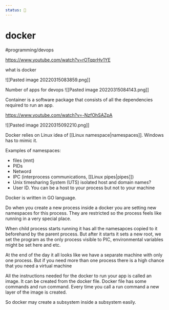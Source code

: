 ```yaml
---
status: 🌱
---
```

# docker
#programming/devops 

https://www.youtube.com/watch?v=rOTqprHv1YE

what is docker

![[Pasted image 20220315083859.png]]

Number of apps for devops
![[Pasted image 20220315084143.png]]


Container is a software package that consists of all the dependencies required to run an app.

https://www.youtube.com/watch?v=-NzfOhSAZpA

![[Pasted image 20220315092210.png]]

Docker relies on Linux idea of [[Linux namespace|namespaces]]. Windows has to mimic it.

Examples of namespaces: 
 - files (mnt)
 - PIDs
 - Netword
 - IPC (interprocess communications, [[Linux pipes|pipes]])
 - Unix timesharing System (UTS) isolated host and domain names?
 - User ID. You can be a host to your process but not to your machine



Docker is written in GO language.

Do when you create a new process inside a docker you are setting new namespaces for this process. They are restricted so the process feels like running in a very special place.

When child process starts running it has all the namesapces copied to it beforehand by the parent process. But after it starts it sets a new root, we set the program as the only process visible to PIC, environmental variables might be set here and etc.

At the end of the day it all looks like we have a separate machine with only one process. But if you need more than one process there is a high chance that you need a virtual machine

All the instructions needed for the docker to run your app is called an image. It can be created from the docker file. 
Docker file has some commands and run command. Every time you call a run command a new layer of the image is created.

So docker may create a subsystem inside a subsystem easily.
